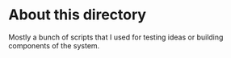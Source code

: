 # About this directory

Mostly a bunch of scripts that I used for testing ideas or building components of the system.
